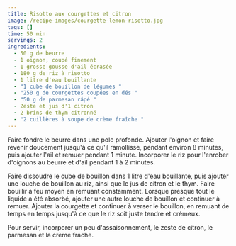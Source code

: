 ```yaml
---
title: Risotto aux courgettes et citron
image: /recipe-images/courgette-lemon-risotto.jpg
tags: []
time: 50 min
servings: 2
ingredients:
  - 50 g de beurre
  - 1 oignon, coupé finement
  - 1 grosse gousse d'ail écrasée
  - 180 g de riz à risotto
  - 1 litre d'eau bouillante
  - "1 cube de bouillon de légumes "
  - "250 g de courgettes coupées en dés "
  - "50 g de parmesan râpé "
  - Zeste et jus d'1 citron
  - 2 brins de thym citronné
  - "2 cuillères à soupe de crème fraîche "
---
```

Faire fondre le beurre dans une pole profonde. Ajouter l'oignon et faire revenir doucement jusqu'à ce qu'il ramollisse, pendant environ 8 minutes, puis ajouter l'ail et remuer pendant 1 minute. Incorporer le riz pour l'enrober d'oignons au beurre et d'ail pendant 1 à 2 minutes.

Faire dissoudre le cube de bouillon dans 1 litre d'eau bouillante, puis ajouter une louche de bouillon au riz, ainsi que le jus de citron et le thym. Faire bouillir à feu moyen en remuant constamment. Lorsque presque tout le liquide a été absorbé, ajouter une autre louche de bouillon et continuer à remuer. Ajouter la courgette et continuer à verser le bouillon, en remuant de temps en temps jusqu'à ce que le riz soit juste tendre et crémeux.

Pour servir, incorporer un peu d'assaisonnement, le zeste de citron, le parmesan et la crème frache.